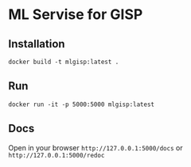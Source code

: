 # ML Servise for GISP

## Installation
```
docker build -t mlgisp:latest .
```

## Run
```
docker run -it -p 5000:5000 mlgisp:latest
```

## Docs
Open in your browser `http://127.0.0.1:5000/docs` or `http://127.0.0.1:5000/redoc`